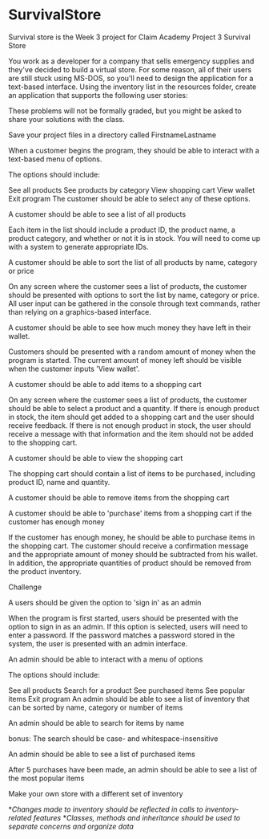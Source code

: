 # SurvivalStore
Survival store is the Week 3 project for Claim Academy
Project 3
Survival Store

You work as a developer for a company that sells emergency supplies and they've decided to 
build a virtual store. For some reason, all of their users are still stuck using 
MS-DOS, so you'll need to design the application for a text-based interface. Using the 
inventory list in the resources folder, create an application that supports the following user stories:

These problems will not be formally graded, but you might be asked to share your solutions with the class.

Save your project files in a directory called FirstnameLastname

When a customer begins the program, they should be able to interact with a text-based menu of options.

The options should include:

See all products
See products by category
View shopping cart
View wallet
Exit program
The customer should be able to select any of these options.

A customer should be able to see a list of all products

Each item in the list should include a product ID, the product name, a product category, 
and whether or not it is in stock. You will need to come up with a system to generate appropriate IDs.

A customer should be able to sort the list of all products by name, category or price

On any screen where the customer sees a list of products, the customer should be presented
with options to sort the list by name, category or price. All user input can be gathered in 
the console through text commands, rather than relying on a graphics-based interface.

A customer should be able to see how much money they have left in their wallet.

Customers should be presented with a random amount of money when the program is started. 
The current amount of money left should be visible when the customer inputs 'View wallet'.

A customer should be able to add items to a shopping cart

On any screen where the customer sees a list of products, the customer should be able to 
select a product and a quantity. If there is enough product in stock, the item should get 
added to a shopping cart and the user should receive feedback. If there is not enough product 
in stock, the user should receive a message with that information and the item should not be 
added to the shopping cart.

A customer should be able to view the shopping cart

The shopping cart should contain a list of items to be purchased, including product ID, name and quantity.

A customer should be able to remove items from the shopping cart

A customer should be able to 'purchase' items from a shopping cart if the customer has enough money

If the customer has enough money, he should be able to purchase items in the shopping cart. 
The customer should receive a confirmation message and the appropriate amount of money should be 
subtracted from his wallet. In addition, the appropriate quantities of product should be removed 
from the product inventory.

Challenge

A users should be given the option to 'sign in' as an admin

When the program is first started, users should be presented with the option to sign in as an admin. 
If this option is selected, users will need to enter a password. If the password matches a password 
stored in the system, the user is presented with an admin interface.

An admin should be able to interact with a menu of options

The options should include:

See all products
Search for a product
See purchased items
See popular items
Exit program
An admin should be able to see a list of inventory that can be sorted by name, category or number of items

An admin should be able to search for items by name

bonus: The search should be case- and whitespace-insensitive

An admin should be able to see a list of purchased items

After 5 purchases have been made, an admin should be able to see a list of the most popular items

Make your own store with a different set of inventory

**Changes made to inventory should be reflected in calls to inventory-related features* **Classes, methods and inheritance should be used to separate concerns and organize data*
